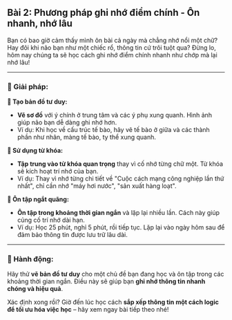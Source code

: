 ## Bài 2: Phương pháp ghi nhớ điểm chính - Ôn nhanh, nhớ lâu

Bạn có bao giờ cảm thấy mình ôn bài cả ngày mà chẳng nhớ nổi một chữ? Hay đôi khi não bạn như một chiếc rổ, thông tin cứ trôi tuột qua? Đừng lo, hôm nay chúng ta sẽ học cách ghi nhớ điểm chính nhanh như chớp mà lại nhớ lâu!

---

### 📌 Giải pháp:

**🔹 Tạo bản đồ tư duy:**
- **Vẽ sơ đồ** với ý chính ở trung tâm và các ý phụ xung quanh. Hình ảnh giúp não bạn dễ dàng ghi nhớ hơn.
- Ví dụ: Khi học về cấu trúc tế bào, hãy vẽ tế bào ở giữa và các thành phần như nhân, màng tế bào, ty thể xung quanh.

**🔹 Sử dụng từ khóa:**
- **Tập trung vào từ khóa quan trọng** thay vì cố nhớ từng chữ một. Từ khóa sẽ kích hoạt trí nhớ của bạn.
- Ví dụ: Thay vì nhớ từng chi tiết về "Cuộc cách mạng công nghiệp lần thứ nhất", chỉ cần nhớ "máy hơi nước", "sản xuất hàng loạt".

**🔹 Ôn tập ngắt quãng:**
- **Ôn tập trong khoảng thời gian ngắn** và lặp lại nhiều lần. Cách này giúp củng cố trí nhớ dài hạn.
- Ví dụ: Học 25 phút, nghỉ 5 phút, rồi tiếp tục. Lặp lại vào ngày hôm sau để đảm bảo thông tin được lưu trữ lâu dài.

---

### 🚀 Hành động:

Hãy thử **vẽ bản đồ tư duy** cho một chủ đề bạn đang học và ôn tập trong các khoảng thời gian ngắn. Điều này sẽ giúp bạn **ghi nhớ thông tin nhanh chóng và hiệu quả**.

Xác định xong rồi? Giờ đến lúc học cách **sắp xếp thông tin một cách logic để tối ưu hóa việc học** – hãy xem ngay bài tiếp theo nhé!